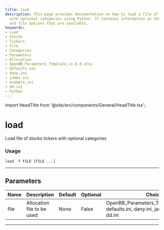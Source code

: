 ```yaml
---
title: load
description: This page provides documentation on how to load a file of stocks tickers
  with optional categories using Python. It contains information on the parameters
  and file options that are available.
keywords:
- Load
- Stocks
- Tickers
- File
- Categories
- Parameters
- Allocation
- OpenBB_Parameters_Template_v1.0.0.xlsx
- defaults.ini
- dany.ini
- james.ini
- example.ini
- dd.ini
- Python
---
```


import HeadTitle from '@site/src/components/General/HeadTitle.tsx';

<HeadTitle title="load - Po - Portfolio - Reference | OpenBB Terminal Docs" />

# load

Load file of stocks tickers with optional categories

### Usage

```python
load -f FILE [FILE ...]
```

---

## Parameters

| Name | Description | Default | Optional | Choices |
| ---- | ----------- | ------- | -------- | ------- |
| file | Allocation file to be used | None | False | OpenBB_Parameters_Template_v1.0.0.xlsx, defaults.ini, dany.ini, james.ini, example.ini, dd.ini |

---
